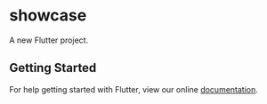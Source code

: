 # showcase

A new Flutter project.

## Getting Started

For help getting started with Flutter, view our online
[documentation](https://flutter.io/).
